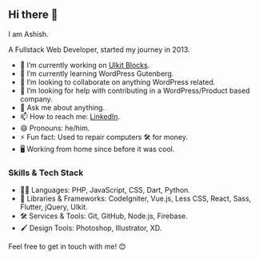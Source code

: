 ## Hi there 👋

I am Ashish.

A Fullstack Web Developer, started my journey in 2013.

- 🔭 I’m currently working on [UIkit Blocks](https://github.com/dobaniashish/uikit-blocks).
- 🌱 I’m currently learning WordPress Gutenberg.
- 👯 I’m looking to collaborate on anything WordPress related.
- 🤔 I’m looking for help with contributing in a WordPress/Product based company.
- 💬 Ask me about anything.
- 📫 How to reach me: [LinkedIn](https://www.linkedin.com/in/dobaniashish/).
- 😄 Pronouns: he/him.
- ⚡ Fun fact: Used to repair computers 🛠️ for money.
- 🖥️ Working from home since before it was cool.

### Skills & Tech Stack

- 👨‍💻 Languages: PHP, JavaScript, CSS, Dart, Python.
- 🧩 Libraries & Frameworks: CodeIgniter, Vue.js, Less CSS, React, Sass, Flutter, jQuery, UIkit.
- 🛠️ Services & Tools: Git, GitHub, Node.js, Firebase.
- 🖌️ Design Tools: Photoshop, Illustrator, XD.

Feel free to get in touch with me! 😊

<!--
**dobaniashish/dobaniashish** is a ✨ _special_ ✨ repository because its `README.md` (this file) appears on your GitHub profile.

Here are some ideas to get you started:

- 🔭 I’m currently working on ...
- 🌱 I’m currently learning ...
- 👯 I’m looking to collaborate on ...
- 🤔 I’m looking for help with ...
- 💬 Ask me about ...
- 📫 How to reach me: ...
- 😄 Pronouns: ...
- ⚡ Fun fact: ...
-->
